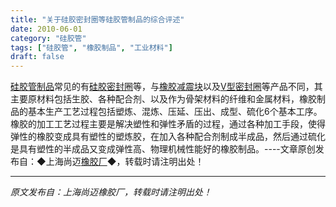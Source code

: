 ```yaml
---
title: "关于硅胶密封圈等硅胶管制品的综合评述"
date: 2010-06-01
category: "硅胶管"
tags: ["硅胶管", "橡胶制品", "工业材料"]
draft: false
---
```


[硅胶管制品](http://www.smpolymer.com/guijiaoguan/)常见的有[硅胶密封圈](http://www.smpolymer.com/)等，与[橡胶减震块](http://www.smpolymer.com/)以及[V型密封圈](http://www.smpolymer.com/)等产品不同，其主要原材料包括生胶、各种配合剂、以及作为骨架材料的纤维和金属材料，橡胶制品的基本生产工艺过程包括塑炼、混炼、压延、压出、成型、硫化6个基本工序。 橡胶的加工工艺过程主要是解决塑性和弹性矛盾的过程，通过各种加工手段，使得弹性的橡胶变成具有塑性的塑炼胶，在加入各种配合剂制成半成品，然后通过硫化是具有塑性的半成品又变成弹性高、物理机械性能好的橡胶制品。----文章原创发布自：◆上海尚迈[橡胶厂](http://www.smpolymer.com/)◆，转载时请注明出处！

---

*原文发布自：上海尚迈橡胶厂，转载时请注明出处！*
